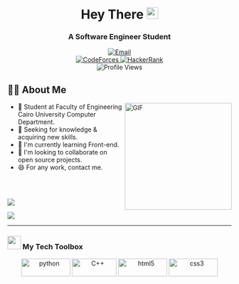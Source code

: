   <!-- welcome -->
  <h1 align="center">Hey There <img src="https://media.giphy.com/media/hvRJCLFzcasrR4ia7z/giphy.gif" width="26" /></h1>

  <h3 align="center">A Software Engineer Student</h3>

<!-- Reach me -->
<div align="center">
  <a href="mailto:mohammed20snd@gmail.com@gmail.com">
    <img src="https://img.shields.io/badge/Gmail-b23121?logo=Gmail&logoColor=white&style=for-the-badge" alt="Email" />
  </a>
</div>

<!-- Reach me -->
<div align="center">
 <a href="https://codeforces.com/profile/Thunder_23">
    <img src="https://img.shields.io/badge/Codeforces-b51c24?logo=codeforces&logoColor=white&style=for-the-badge" alt="CodeForces" />
  </a>
  <a href="https://www.hackerrank.com/Mohamed_Sanad">
    <img src="https://img.shields.io/badge/Hackerrank-2ec866?logo=hackerrank&logoColor=white&style=for-the-badge" alt="HackerRank" />
  </a>
 
   <!-- Views Counter -->
  </div>
  <div align="center">
    <img src="https://komarev.com/ghpvc/?username=Muhammed-7485&color=673ab7&style=for-the-badge" alt="Profile Views" />
  </div>


  <!-- About Me -->

  <h2>👨‍💻 About Me</h2>
  <!-- Gif -->
   <img align="right" top="500" height="240" alt="GIF" src="https://media.giphy.com/media/SWoSkN6DxTszqIKEqv/giphy.gif">
  <ul>
   <li>📌 Student at Faculty of Engineering Cairo University Computer Department.</em></li>
   <li>🧲 Seeking for knowledge & acquiring new skills.</li>
   <li>📌 I'm currently learning Front-end.</li>
   <li>🤝 I'm looking to collaborate on open source projects.</li>
   <li>😄 For any work, contact me.</li>
   
  </ul>

  <br/>
  <br/>

  <!-- MY Stats -->
   
  <p>
      <img src="https://github-readme-stats.vercel.app/api/top-langs/?username=Muhammed-7485&count_private=true&theme=novatorem" />
      <p/>
  <p>
      <img src="http://github-profile-summary-cards.vercel.app/api/cards/stats?username=Muhammed-7485&theme=github" />
  </p>

  <hr />

  <!-- My Tech Toolbox -->
  <h3>
    <img src="https://media2.giphy.com/media/QssGEmpkyEOhBCb7e1/giphy.gif?cid=ecf05e47a0n3gi1bfqntqmob8g9aid1oyj2wr3ds3mg700bl&rid=giphy.gif" width="30">
    My Tech Toolbox
  </h3>
  <p align="center">
  <img src="https://img.shields.io/badge/Python-3776AB?style=for-the-badge&logo=python&logoColor=white" alt="python" width="110" height="40"/>
  <img src="https://img.shields.io/badge/C%2B%2B-00599C?style=for-the-badge&logo=c%2B%2B&logoColor=white" alt="C++" width="100" height="40"/> 
  <img src="https://img.shields.io/badge/HTML5-E34F26?style=for-the-badge&logo=html5&logoColor=white" alt="html5" width="110" height="40"/> 
  <img src="https://img.shields.io/badge/CSS3-1572B6?style=for-the-badge&logo=css3&logoColor=white" alt="css3" width="110" height="40"/> 
  </p>

